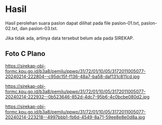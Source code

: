 # Hasil

Hasil perolehan suara paslon dapat dilihat pada file paslon-01.txt, paslon-02.txt, dan paslon-03.txt.

Jika tidak ada, artinya data tersebut belum ada pada SIREKAP.

## Foto C Plano

https://sirekap-obj-formc.kpu.go.id/b3a8/pemilu/ppwp/31/72/01/10/05/3172011005077-20240214-222804--c95dc15f-f136-48a7-ba58-daf131c811cd.jpg

https://sirekap-obj-formc.kpu.go.id/b3a8/pemilu/ppwp/31/72/01/10/05/3172011005077-20240214-222932--0b523646-852d-4dc7-95b6-4c0bcbe080d2.jpg

https://sirekap-obj-formc.kpu.go.id/b3a8/pemilu/ppwp/31/72/01/10/05/3172011005077-20240214-223218--4997bbb1-fb6d-4549-8a71-59ee8e8e0d8a.jpg

